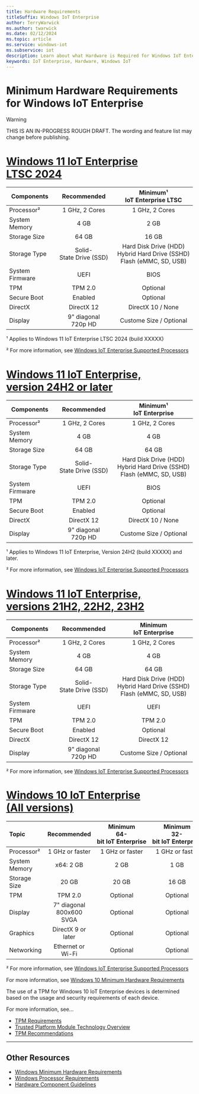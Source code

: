```yaml
---
title: Hardware Requirements
titleSuffix: Windows IoT Enterprise
author: TerryWarwick
ms.author: twarwick
ms.date: 02/12/2024
ms.topic: article
ms.service: windows-iot
ms.subservice: iot
description: Learn about what Hardware is Required for Windows IoT Enterprise.
keywords: IoT Enterprise, Hardware, Windows IoT
---
```


# Minimum Hardware Requirements for Windows IoT Enterprise

> [!WARNING]
> THIS IS AN IN-PROGRESS ROUGH DRAFT. The wording and feature list may change before publishing.

# [Windows&nbsp;11 IoT&nbsp;Enterprise LTSC&nbsp;2024](#tab/LTSC2024)

| Components        | Recommended                       | Minimum¹</br>IoT&nbsp;Enterprise&nbsp;LTSC |
| ----------------- |:---------------------------------:|:------------------------------------------:|
| Processor²        | 1&nbsp;GHz,&nbsp;2 Cores          | 1&nbsp;GHz,&nbsp;2&nbsp;Cores              |
| System Memory     |  4 GB                             |  2 GB                                      |
| Storage Size      | 64 GB                             | 16 GB                                      |
| Storage Type      | Solid-State&nbsp;Drive&nbsp;(SSD) |  Hard&nbsp;Disk&nbsp;Drive&nbsp;(HDD)</br> Hybrid&nbsp;Hard&nbsp;Drive&nbsp;(SSHD) </br> Flash&nbsp;(eMMC,&nbsp;SD,&nbsp;USB)  |
| System Firmware   | UEFI                              | BIOS                                       |
| TPM               | TPM 2.0                           | Optional                                   |
| Secure Boot       | Enabled                           | Optional                                   |
| DirectX           | DirectX 12                        | DirectX 10 / None                          |
| Display           | 9" diagonal</br>720p HD           | Custome Size / Optional                    |

¹ Applies to Windows 11 IoT Enterprise LTSC 2024 (build XXXXX)

² For more information, see [Windows IoT Enterprise Supported Processors](Processor_Requirements.md)

# [Windows&nbsp;11 IoT&nbsp;Enterprise, version&nbsp;24H2&nbsp;or&nbsp;later](#tab/win1124h2)

| Components        | Recommended               | Minimum¹</br>IoT&nbsp;Enterprise |
| ----------------- |:-------------------------:|:--------------------------------:|
| Processor²         | 1&nbsp;GHz,&nbsp;2 Cores  | 1&nbsp;GHz,&nbsp;2&nbsp;Cores   |
| System Memory     |  4 GB                     |  4 GB                            |
| Storage Size      | 64 GB                     | 64 GB                            |
| Storage Type      | Solid-State&nbsp;Drive&nbsp;(SSD)   | Hard&nbsp;Disk&nbsp;Drive&nbsp;(HDD)</br> Hybrid&nbsp;Hard&nbsp;Drive&nbsp;(SSHD) </br> Flash&nbsp;(eMMC,&nbsp;SD,&nbsp;USB)  |
| System Firmware   | UEFI                      | BIOS                             |
| TPM               | TPM 2.0                   | Optional                         |
| Secure Boot       | Enabled                   | Optional                         |
| DirectX           | DirectX 12                | DirectX 10 / None                |
| Display           | 9" diagonal</br>720p HD   | Custome Size / Optional          |

¹ Applies to Windows 11 IoT Enterprise, Version 24H2 (build XXXXX) and later.

² For more information, see [Windows IoT Enterprise Supported Processors](Processor_Requirements.md)

# [Windows&nbsp;11 IoT&nbsp;Enterprise, versions&nbsp;21H2,&nbsp;22H2,&nbsp;23H2](#tab/win1121H2to23H2)

| Components        | Recommended                         | Minimum</br>IoT&nbsp;Enterprise  |
| ----------------- |:-----------------------------------:|:--------------------------------:|
| Processor²        | 1&nbsp;GHz,&nbsp;2 Cores            | 1&nbsp;GHz,&nbsp;2&nbsp;Cores    |
| System Memory     |  4 GB                               |  4 GB                            |
| Storage Size      | 64 GB                               | 64 GB                            |
| Storage Type      | Solid-State&nbsp;Drive&nbsp;(SSD)   | Hard&nbsp;Disk&nbsp;Drive&nbsp;(HDD)</br> Hybrid&nbsp;Hard&nbsp;Drive&nbsp;(SSHD) </br> Flash&nbsp;(eMMC,&nbsp;SD,&nbsp;USB)  |
| System Firmware   | UEFI                                | UEFI                             |
| TPM               | TPM 2.0                             | TPM 2.0                          |
| Secure Boot       | Enabled                             | Optional                         |
| DirectX           | DirectX 12                          | DirectX 12                       |
| Display           | 9" diagonal</br>720p HD             | Custome Size / Optional          |

² For more information, see [Windows IoT Enterprise Supported Processors](Processor_Requirements.md)

# [Windows&nbsp;10 IoT&nbsp;Enterprise (All&nbsp;versions)](#tab/win10)

| Topic         | Recommended                    | Minimum</br>64-bit&nbsp;IoT&nbsp;Enterprise | Minimum</br>32-bit&nbsp;IoT&nbsp;Enterprise |
|:--------------|:------------------------------:|:-------------------------------------------:|:------------------------------:|
| Processor²    | 1&nbsp;GHz&nbsp;or&nbsp;faster | 1&nbsp;GHz&nbsp;or&nbsp;faster              | 1&nbsp;GHz&nbsp;or&nbsp;faster |
| System Memory | x64: 2 GB                      | 2 GB                                        | 1 GB                           |
| Storage Size  | 20 GB                          | 20 GB                                       | 16 GB                          |
| TPM           | TPM 2.0                        | Optional                                    | Optional                       |
| Display       | 7" diagonal</br>800x600 SVGA   | Optional                                    | Optional                       |
| Graphics      | DirectX 9 or later             | Optional                                    | Optional                       |
| Networking    | Ethernet or Wi-Fi              | Optional                                    | Optional                       |

² For more information, see [Windows IoT Enterprise Supported Processors](Processor_Requirements.md)

For more information, see [Windows 10 Minimum Hardware Requirements](https://download.microsoft.com/download/c/1/5/c150e1ca-4a55-4a7e-94c5-bfc8c2e785c5/Windows%2010%20Minimum%20Hardware%20Requirements.pdf)

The use of a TPM for Windows 10 IoT Enterprise devices is determined based on the usage and security requirements of each device.  

For more information, see...

- [TPM Requirements](/windows-hardware/design/minimum/minimum-hardware-requirements-overview#37-trusted-platform-module-tpm)
- [Trusted Platform Module Technology Overview](/windows/security/information-protection/tpm/trusted-platform-module-overview)
- [TPM Recommendations](/windows/security/information-protection/tpm/tpm-recommendations)

---

## Other Resources

* [Windows Minimum Hardware Requirements](/windows-hardware/design/minimum/minimum-hardware-requirements-overview)
* [Windows Processor Requirements](/windows-hardware/design/minimum/windows-processor-requirements)
* [Hardware Component Guidelines](/windows-hardware/design/component-guidelines/components)
